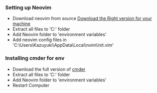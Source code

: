 ### Setting up Neovim

- Download neovim from source [Download the Right version for your machine](https://github.com/neovim/neovim/releases/tag/v0.6.1)
- Extract all files to 'C:' folder
- Add Neovim folder to 'environment variables'
- Add neovim config files in 'C:\Users\Kazuyuki\AppData\Local\nvim\init.vim'

### Installing cmder for env
- Download the full version of [cmder](https://cmder.net/)
- Extract all files to 'C:' folder
- Add Neovim folder to 'environment variables'
- Restart Computer
